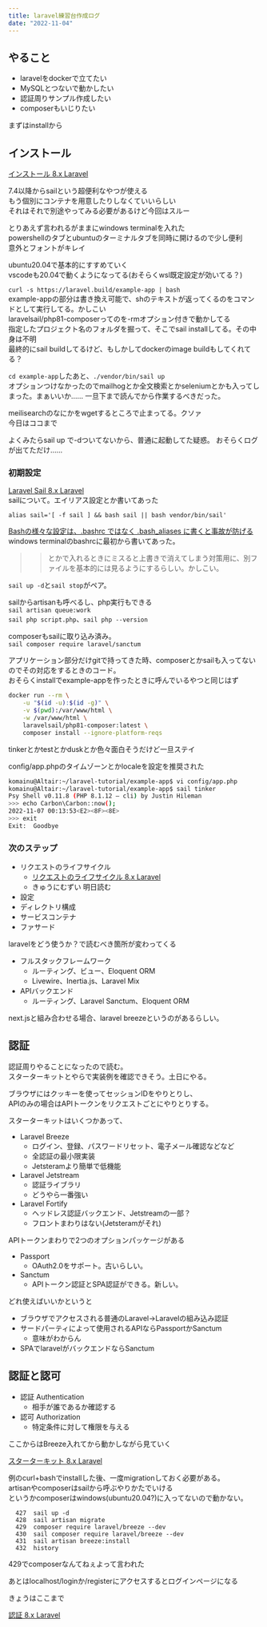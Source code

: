 ```yaml
---
title: laravel練習台作成ログ
date: "2022-11-04"
---
```


## やること

- laravelをdockerで立てたい
- MySQLとつないで動かしたい
- 認証周りサンプル作成したい
- composerもいじりたい

まずはinstallから

## インストール

[インストール 8.x Laravel](https://readouble.com/laravel/8.x/ja/installation.html)

7.4以降からsailという超便利なやつが使える  
もう個別にコンテナを用意したりしなくていいらしい  
それはそれで別途やってみる必要があるけど今回はスルー  

とりあえず言われるがままにwindows terminalを入れた  
powershellのタブとubuntuのターミナルタブを同時に開けるので少し便利  
意外とフォントがキレイ

ubuntu20.04で基本的にすすめていく  
vscodeも20.04で動くようになってる(おそらくwsl既定設定が効いてる？)

``curl -s https://laravel.build/example-app | bash``  
example-appの部分は書き換え可能で、shのテキストが返ってくるのをコマンドとして実行してる。かしこい  
laravelsail/php81-composerってのを-rmオプション付きで動かしてる  
指定したプロジェクト名のフォルダを掘って、そこでsail installしてる。その中身は不明  
最終的にsail buildしてるけど、もしかしてdockerのimage buildもしてくれてる？  

``cd example-app``したあと、``./vendor/bin/sail up``  
オプションつけなかったのでmailhogとか全文検索とかseleniumとかも入ってしまった。まぁいいか……
一旦下まで読んでから作業するべきだった。

meilisearchのなにかをwgetするところで止まってる。クソァ  
今日はココまで

よくみたらsail up で-dついてないから、普通に起動してた疑惑。
おそらくログが出てただけ……

### 初期設定

[Laravel Sail 8.x Laravel](https://readouble.com/laravel/8.x/ja/sail.html)  
sailについて。エイリアス設定とか書いてあった

``alias sail='[ -f sail ] && bash sail || bash vendor/bin/sail'``

[Bashの様々な設定は、.bashrc ではなく .bash_aliases に書くと事故が防げる](https://www.nemotos.net/?p=3529)  
windows terminalのbashrcに最初から書いてあった。  
>>とかで入れるときにミスると上書きで消えてしまう対策用に、別ファイルを基本的には見るようにするらしい。かしこい。

``sail up -d``と``sail stop``がペア。

sailからartisanも呼べるし、php実行もできる  
``sail artisan queue:work``  
``sail php script.php``、``sail php --version``  

composerもsailに取り込み済み。  
``sail composer require laravel/sanctum``

アプリケーション部分だけgitで持ってきた時、composerとかsailも入ってないのでその対応をするときのコード。  
おそらくinstallでexample-appを作ったときに呼んでいるやつと同じはず

```sh
docker run --rm \
    -u "$(id -u):$(id -g)" \
    -v $(pwd):/var/www/html \
    -w /var/www/html \
    laravelsail/php81-composer:latest \
    composer install --ignore-platform-reqs
```

tinkerとかtestとかduskとか色々面白そうだけど一旦ステイ

config/app.phpのタイムゾーンとかlocaleを設定を推奨された

```sh
komainu@Altair:~/laravel-tutorial/example-app$ vi config/app.php
komainu@Altair:~/laravel-tutorial/example-app$ sail tinker
Psy Shell v0.11.8 (PHP 8.1.12 — cli) by Justin Hileman
>>> echo Carbon\Carbon::now();
2022-11-07 00:13:53<E2><8F><8E>
>>> exit
Exit:  Goodbye
```

### 次のステップ

- リクエストのライフサイクル
  - [リクエストのライフサイクル 8.x Laravel](https://readouble.com/laravel/8.x/ja/lifecycle.html)
  - きゅうにむずい 明日読む
- 設定
- ディレクトリ構成
- サービスコンテナ
- ファサード

laravelをどう使うか？で読むべき箇所が変わってくる  

- フルスタックフレームワーク
  - ルーティング、ビュー、Eloquent ORM
  - Livewire、Inertia.js、Laravel Mix
- APIバックエンド
  - ルーティング、Laravel Sanctum、Eloquent ORM

next.jsと組み合わせる場合、laravel breezeというのがあるらしい。

## 認証

認証周りやることになったので読む。  
スターターキットとやらで実装例を確認できそう。土日にやる。  

ブラウザにはクッキーを使ってセッションIDをやりとりし、  
APIのみの場合はAPIトークンをリクエストごとにやりとりする。

スターターキットはいくつかあって、

- Laravel Breeze
  - ログイン、登録、パスワードリセット、電子メール確認などなど
  - 全認証の最小限実装
  - Jetsteramより簡単で低機能
- Laravel Jetstream
  - 認証ライブラリ
  - どうやら一番強い
- Laravel Fortify
  - ヘッドレス認証バックエンド、Jetstreamの一部？
  - フロントまわりはない(Jetsteramがそれ)

APIトークンまわりで2つのオプションパッケージがある

- Passport
  - OAuth2.0をサポート。古いらしい。
- Sanctum
  - APIトークン認証とSPA認証ができる。新しい。
  
どれ使えばいいかというと

- ブラウザでアクセスされる普通のLaravel→Laravelの組み込み認証
- サードパーティによって使用されるAPIならPassportかSanctum
  - 意味がわからん
- SPAでlaravelがバックエンドならSanctum

## 認証と認可

- 認証 Authentication
  - 相手が誰であるか確認する
- 認可 Authorization
  - 特定条件に対して権限を与える

ここからはBreeze入れてから動かしながら見ていく

[スターターキット 8.x Laravel](https://readouble.com/laravel/8.x/ja/starter-kits.html)

例のcurl+bashでinstallした後、一度migrationしておく必要がある。  
artisanやcomposerはsailから呼ぶやりかたでいける  
というかcomposerはwindows(ubuntu20.04?)に入ってないので動かない。

```history
  427  sail up -d
  428  sail artisan migrate
  429  composer require laravel/breeze --dev
  430  sail composer require laravel/breeze --dev
  431  sail artisan breeze:install
  432  history
```

429でcomposerなんてねぇよって言われた

あとはlocalhost/loginか/registerにアクセスするとログインページになる

きょうはここまで

[認証 8.x Laravel](https://readouble.com/laravel/8.x/ja/authentication.html)
